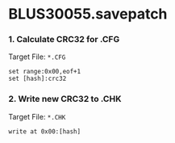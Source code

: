 # BLUS30055.savepatch

### 1. Calculate CRC32 for .CFG

Target File: `*.CFG`

```
set range:0x00,eof+1
set [hash]:crc32
```

### 2. Write new CRC32 to .CHK

Target File: `*.CHK`

```
write at 0x00:[hash]
```

